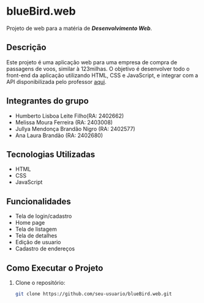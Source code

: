 # blueBird.web

Projeto de web para a matéria de **_Desenvolvimento Web_**.

## Descrição

Este projeto é uma aplicação web para uma empresa de compra de passagens de voos, similar à 123milhas.
O objetivo é desenvolver todo o front-end da aplicação utilizando HTML, CSS e JavaScript, e integrar com a API disponibilizada pelo professor [aqui](https://github.com/carlosrmfernandes/lava-rapido).

## Integrantes do grupo

- Humberto Lisboa Leite Filho(RA: 2402662)
- Melissa Moura Ferreira (RA: 2403008)
- Jullya Mendonça Brandão Nigro (RA: 2402577)
- Ana Laura Brandão (RA: 2402680)

## Tecnologias Utilizadas

- HTML
- CSS
- JavaScript

## Funcionalidades

- Tela de login/cadastro
- Home page
- Tela de listagem
- Tela de detalhes
- Edição de usuario
- Cadastro de endereços

## Como Executar o Projeto

1. Clone o repositório:
   ```sh
   git clone https://github.com/seu-usuario/blueBird.web.git